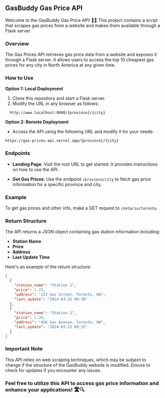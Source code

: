 ## GasBuddy Gas Price API

Welcome to the GasBuddy Gas Price API! 🚗💨 This project contains a script that scrapes gas prices from a website and makes them available through a Flask server.

### Overview

The Gas Prices API retrieves gas price data from a website and exposes it through a Flask server. It allows users to access the top 10 cheapest gas prices for any city in North America at any given time.

### How to Use

**Option 1: Local Deployment**

1. Clone this repository and start a Flask server.
2. Modify the URL in any browser as follows:
```
  http://www.localhost:8000/{province}/{city}
```

**Option 2: Remote Deployment**

- Access the API using the following URL and modify it for your needs:
```
https://gas-prices-api.vercel.app/{province}/{city}
```

### Endpoints

- **Landing Page**: Visit the root URL to get started. It provides instructions on how to use the API.

- **Get Gas Prices**: Use the endpoint `/province/city` to fetch gas price information for a specific province and city.

### Example

To get gas prices and other info, make a GET request to `/ontario/toronto`.

### Return Structure

The API returns a JSON object containing gas station information including:

- **Station Name**
- **Price**
- **Address**
- **Last Update Time**

Here's an example of the return structure:

```json
[
  {
    "station_name": "Station 1",
    "price": 1.25,
    "address": "123 Gas Street, Toronto, ON",
    "last_update": "2024-03-22 09:30"
  },
  {
    "station_name": "Station 2",
    "price": 1.28,
    "address": "456 Gas Avenue, Toronto, ON",
    "last_update": "2024-03-22 09:35"
  }
]
```
### Important Note
This API relies on web scraping techniques, which may be subject to change if the structure of the GasBuddy website is modified. Ensure to check for updates if you encounter any issues.

### Feel free to utilize this API to access gas price information and enhance your applications! 🛣️🔍
